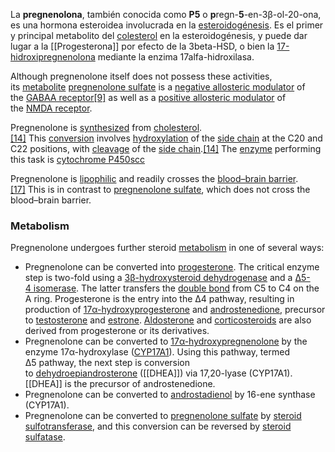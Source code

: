 La **pregnenolona**, también conocida como **P5** o **p**regn-**5**-en-3β-ol-20-ona, es una hormona esteroidea involucrada en la [esteroidogénesis](https://es.wikipedia.org/wiki/Esteroidog%C3%A9nesis "Esteroidogénesis"). Es el primer y principal metabolito del [colesterol](https://es.wikipedia.org/wiki/Colesterol "[[[[Colesterol]]]]") en la esteroidogénesis, y puede dar lugar a la [[Progesterona]] por efecto de la 3beta-HSD, o bien la [17-hidroxipregnenolona](https://es.wikipedia.org/wiki/17-hidroxipregnenolona "17-hidroxipregnenolona") mediante la enzima 17alfa-hidroxilasa.


Although pregnenolone itself does not possess these activities, its [metabolite](https://en.wikipedia.org/wiki/Metabolite "Metabolite") [pregnenolone sulfate](https://en.wikipedia.org/wiki/Pregnenolone_sulfate "Pregnenolone sulfate") is a [negative allosteric modulator](https://en.wikipedia.org/wiki/Negative_allosteric_modulator "Negative allosteric modulator") of the [GABAA receptor](https://en.wikipedia.org/wiki/GABAA_receptor "GABAA receptor")[[9]](https://en.wikipedia.org/wiki/Pregnenolone#cite_note-pmid3138576-9) as well as a [positive allosteric modulator](https://en.wikipedia.org/wiki/Positive_allosteric_modulator "Positive allosteric modulator") of the [NMDA receptor](https://en.wikipedia.org/wiki/NMDA_receptor "NMDA receptor").

Pregnenolone is [synthesized](https://en.wikipedia.org/wiki/Biosynthesis "Biosynthesis") from [cholesterol](https://en.wikipedia.org/wiki/Cholesterol "Cholesterol").[[14]](https://en.wikipedia.org/wiki/Pregnenolone#cite_note-LemkeWilliams2008-14) This [conversion](https://en.wikipedia.org/wiki/Biotransformation "Biotransformation") involves [hydroxylation](https://en.wikipedia.org/wiki/Hydroxylation "Hydroxylation") of the [side chain](https://en.wikipedia.org/wiki/Side_chain "Side chain") at the C20 and C22 positions, with [cleavage](https://en.wikipedia.org/wiki/Bond_cleavage "Bond cleavage") of the [side chain](https://en.wikipedia.org/wiki/Side_chain "Side chain").[[14]](https://en.wikipedia.org/wiki/Pregnenolone#cite_note-LemkeWilliams2008-14) The [enzyme](https://en.wikipedia.org/wiki/Enzyme "Enzyme") performing this task is [cytochrome P450scc](https://en.wikipedia.org/wiki/P450scc "P450scc")

Pregnenolone is [lipophilic](https://en.wikipedia.org/wiki/Lipophilic "Lipophilic") and readily crosses the [blood–brain barrier](https://en.wikipedia.org/wiki/Blood%E2%80%93brain_barrier "Blood–brain barrier").[[17]](https://en.wikipedia.org/wiki/Pregnenolone#cite_note-pmid23348009-17) This is in contrast to [pregnenolone sulfate](https://en.wikipedia.org/wiki/Pregnenolone_sulfate "Pregnenolone sulfate"), which does not cross the blood–brain barrier.

### Metabolism

Pregnenolone undergoes further steroid [metabolism](https://en.wikipedia.org/wiki/Metabolism "Metabolism") in one of several ways:

-   Pregnenolone can be converted into [progesterone](https://en.wikipedia.org/wiki/Progesterone "Progesterone"). The critical enzyme step is two-fold using a [3β-hydroxysteroid dehydrogenase](https://en.wikipedia.org/wiki/3%CE%B2-hydroxysteroid_dehydrogenase "3β-hydroxysteroid dehydrogenase") and a [Δ5-4 isomerase](https://en.wikipedia.org/wiki/Delta_5-4_isomerase "Delta 5-4 isomerase"). The latter transfers the [double bond](https://en.wikipedia.org/wiki/Double_bond "Double bond") from C5 to C4 on the A ring. Progesterone is the entry into the Δ4 pathway, resulting in production of [17α-hydroxyprogesterone](https://en.wikipedia.org/wiki/17%CE%B1-hydroxyprogesterone "17α-hydroxyprogesterone") and [androstenedione](https://en.wikipedia.org/wiki/Androstenedione "Androstenedione"), precursor to [testosterone](https://en.wikipedia.org/wiki/Testosterone "Testosterone") and [estrone](https://en.wikipedia.org/wiki/Estrone "Estrone"). [Aldosterone](https://en.wikipedia.org/wiki/Aldosterone "Aldosterone") and [corticosteroids](https://en.wikipedia.org/wiki/Corticosteroid "Corticosteroid") are also derived from progesterone or its derivatives.
-   Pregnenolone can be converted to [17α-hydroxypregnenolone](https://en.wikipedia.org/wiki/17%CE%B1-hydroxypregnenolone "17α-hydroxypregnenolone") by the enzyme 17α-hydroxylase ([CYP17A1](https://en.wikipedia.org/wiki/CYP17A1 "CYP17A1")). Using this pathway, termed Δ5 pathway, the next step is conversion to [dehydroepiandrosterone](https://en.wikipedia.org/wiki/Dehydroepiandrosterone "Dehydroepiandrosterone") ([[DHEA]]) via 17,20-lyase (CYP17A1). [[DHEA]] is the precursor of androstenedione.
-   Pregnenolone can be converted to [androstadienol](https://en.wikipedia.org/wiki/Androstadienol "Androstadienol") by 16-ene synthase (CYP17A1).
-   Pregnenolone can be converted to [pregnenolone sulfate](https://en.wikipedia.org/wiki/Pregnenolone_sulfate "Pregnenolone sulfate") by [steroid sulfotransferase](https://en.wikipedia.org/wiki/Steroid_sulfotransferase "Steroid sulfotransferase"), and this conversion can be reversed by [steroid sulfatase](https://en.wikipedia.org/wiki/Steroid_sulfatase "Steroid sulfatase").
